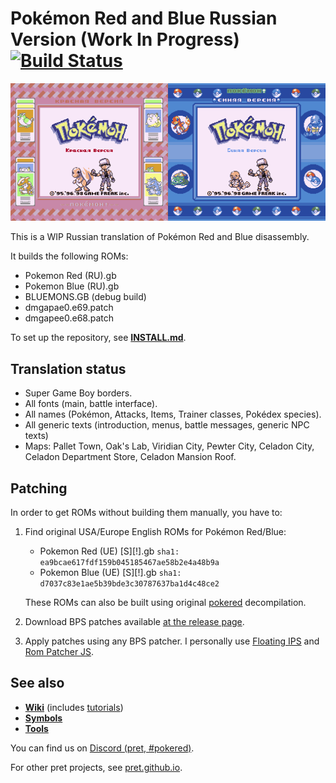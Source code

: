 # Pokémon Red and Blue Russian Version (Work In Progress) [![Build Status][ci-badge]][ci]
<img src=".github/pokered.png" width="50%" alt="Покемон Красная Версия"/><img src=".github/pokeblue.png" width="50%" alt="Покемон Синяя Версия"/>

This is a WIP Russian translation of Pokémon Red and Blue disassembly.

It builds the following ROMs:

- Pokemon Red (RU).gb
- Pokemon Blue (RU).gb
- BLUEMONS.GB (debug build)
- dmgapae0.e69.patch
- dmgapee0.e68.patch

To set up the repository, see [**INSTALL.md**](INSTALL.md).

## Translation status

- Super Game Boy borders.
- All fonts (main, battle interface).
- All names (Pokémon, Attacks, Items, Trainer classes, Pokédex species).
- All generic texts (introduction, menus, battle messages, generic NPC texts)
- Maps: Pallet Town, Oak's Lab, Viridian City, Pewter City, Celadon City, Celadon Department Store, Celadon Mansion Roof.

## Patching

In order to get ROMs without building them manually, you have to:

1. Find original USA/Europe English ROMs for Pokémon Red/Blue:
    - Pokemon Red (UE) [S][!].gb `sha1: ea9bcae617fdf159b045185467ae58b2e4a48b9a`
    - Pokemon Blue (UE) [S][!].gb `sha1: d7037c83e1ae5b39bde3c30787637ba1d4c48ce2`

    These ROMs can also be built using original [pokered](https://github.com/pret/pokered) decompilation.
2. Download BPS patches available [at the release page](https://github.com/Shararamosh/pokered-ru/releases/tag/latest).
3. Apply patches using any BPS patcher. I personally use [Floating IPS](https://www.romhacking.net/utilities/1040/) and [Rom Patcher JS](https://www.marcrobledo.com/RomPatcher.js/).

## See also

- [**Wiki**][wiki] (includes [tutorials][tutorials])
- [**Symbols**][symbols]
- [**Tools**][tools]

You can find us on [Discord (pret, #pokered)](https://discord.gg/d5dubZ3).

For other pret projects, see [pret.github.io](https://pret.github.io/).

[wiki]: https://github.com/pret/pokered/wiki
[tutorials]: https://github.com/pret/pokered/wiki/Tutorials
[symbols]: https://github.com/pret/pokered/tree/symbols
[tools]: https://github.com/pret/gb-asm-tools
[ci]: https://github.com/Shararamosh/pokered-ru/actions
[ci-badge]: https://github.com/Shararamosh/pokered-ru/actions/workflows/build.yml/badge.svg